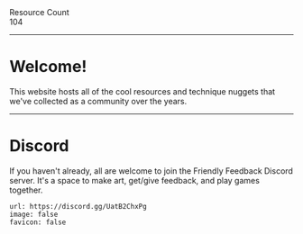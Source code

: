 <div markdown="1" class="ff_badge">
<div markdown="1" class="ff_badge_title">Resource Count</div>
<div markdown="1" class="ff_badge_value">104</div>
</div>

___

# Welcome!

This website hosts all of the cool resources and technique nuggets that we've collected as a community over the years. 

---
# Discord
If you haven't already, all are welcome to join the Friendly Feedback Discord server. It's a space to make art, get/give feedback, and play games together.

```embed
url: https://discord.gg/UatB2ChxPg
image: false
favicon: false
```